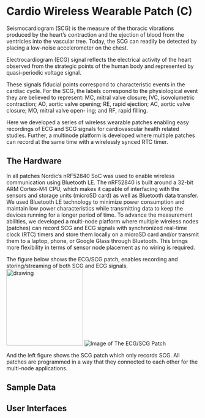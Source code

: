 # Cardio Wireless Wearable Patch (C)

Seismocardiogram (SCG) is the measure of the thoracic vibrations produced by the heart’s contraction and the ejection of blood from the ventricles into the vascular tree. Today, the SCG can readily be detected by placing a low-noise accelerometer on the chest. 

Electrocardiogram (ECG) signal reflects the electrical activity of the heart observed from the strategic points of the human body and represented by quasi-periodic voltage signal.

These signals fiducial points correspond to characteristic events in the cardiac cycle. For the SCG, the labels correspond to the physiological event they are believed to represent: MC, mitral valve closure; IVC, isovolumetric contraction; AO, aortic valve opening; RE, rapid ejection; AC, aortic valve closure; MO, mitral valve open- ing; and RF, rapid filling.

Here we developed a series of wireless wearable patches enabling easy recordings of ECG and SCG signals for cardiovascular health related studies. Further, a multinode platform is developed where multiple patches can record at the same time with a wirelessly synced RTC timer.

## The Hardware

In all patches Nordic’s nRF52840 SoC was used to enable wireless communication using Bluetooth LE. The nRF52840 is built around a 32-bit ARM Cortex-M4 CPU, which makes it capable of interfacing with the sensors and storage units (microSD card) as well as Bluetooth data transfer. We used Bluetooth LE technology to minimize power consumption and maintain low power characteristics while transmitting data to keep the devices running for a longer period of time. To advance the measurement abilities, we developed a multi-node platform where multiple wireless nodes (patches) can record SCG and ECG signals with synchronized real-time clock (RTC) timers and store them locally on a microSD card and/or transmit them to a laptop, phone, or Google Glass through Bluetooth. This brings more flexibility in terms of sensor node placement as no wiring is required.

The figure below shows the ECG/SCG patch, enables recording and storing/streaming of both SCG and ECG signals.\
<img src="https://github.com/mohnikbakht/Cardio_Wearable_Patch_Demo/blob/main/Images/ECG_SCG_Patch.png" alt="drawing" width="200"/>
![Image of The ECG/SCG Patch](https://github.com/mohnikbakht/Cardio_Wearable_Patch_Demo/blob/main/Images/ECG_SCG_Patch.png)

And the left figure shows the SCG patch which only records SCG. All patches are programmed in a way that they connected to each other for the multi-node applications.

## Sample Data

## User Interfaces
